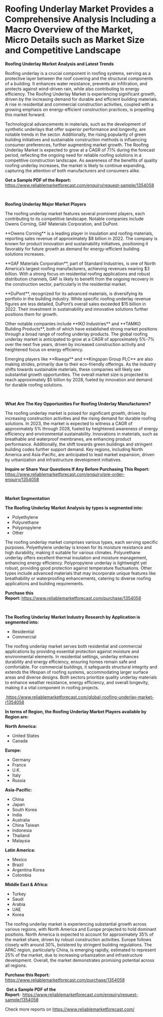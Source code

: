 <p><h1>Roofing Underlay Market Provides a Comprehensive Analysis Including a Macro Overview of the Market, Micro Details such as Market Size and Competitive Landscape</h1></p><p><strong>Roofing Underlay Market Analysis and Latest Trends</strong></p>
<p><p>Roofing underlay is a crucial component in roofing systems, serving as a protective layer between the roof covering and the structural components of a building. It enhances water resistance, prevents air infiltration, and protects against wind-driven rain, while also contributing to energy efficiency. The Roofing Underlay Market is experiencing significant growth, driven by the increasing demand for durable and efficient building materials. A rise in residential and commercial construction activities, coupled with a growing emphasis on energy-efficient construction practices, is propelling this market forward.</p><p>Technological advancements in materials, such as the development of synthetic underlays that offer superior performance and longevity, are notable trends in the sector. Additionally, the rising popularity of green building initiatives and sustainable construction methods is influencing consumer preferences, further augmenting market growth. The Roofing Underlay Market is expected to grow at a CAGR of 7.1% during the forecast period, reflecting the ongoing need for reliable roofing solutions in a competitive construction landscape. As awareness of the benefits of quality roofing underlay increases, the market is likely to continue expanding, capturing the attention of both manufacturers and consumers alike.</p></p>
<p><strong>Get a Sample PDF of the Report:&nbsp;</strong> <a href="https://www.reliablemarketforecast.com/enquiry/request-sample/1354058?utm_campaign=2999&utm_medium=2&utm_source=Github&utm_content=ia&utm_term=05032025&utm_id=roofing-underlay">https://www.reliablemarketforecast.com/enquiry/request-sample/1354058</a></p>
<p>&nbsp;</p>
<p><strong>Roofing Underlay Major Market Players</strong></p>
<p><p>The roofing underlay market features several prominent players, each contributing to its competitive landscape. Notable companies include Owens Corning, GAF Materials Corporation, and DuPont.</p><p>**Owens Corning** is a leading player in insulation and roofing materials, reporting sales revenue of approximately $8 billion in 2022. The company is known for product innovation and sustainability initiatives, positioning it favorably for future growth as demand for energy-efficient building solutions increases.</p><p>**GAF Materials Corporation**, part of Standard Industries, is one of North America’s largest roofing manufacturers, achieving revenues nearing $3 billion. With a strong focus on residential roofing applications and robust distribution channels, GAF is likely to benefit from the ongoing recovery in the construction sector, particularly in the residential market.</p><p>**DuPont**, recognized for its advanced materials, is diversifying its portfolio in the building industry. While specific roofing underlay revenue figures are less detailed, DuPont’s overall sales exceeded $15 billion in 2022. Their investment in sustainability and innovative solutions further positions them for growth.</p><p>Other notable companies include **IKO Industries** and **TAMKO Building Products**, both of which have established strong market positions through a broad range of roofing underlay products. The global roofing underlay market is anticipated to grow at a CAGR of approximately 5%-7% over the next five years, driven by increased construction activity and heightened focus on energy efficiency.</p><p>Emerging players like **Riwega** and **Kingspan Group PLC** are also making strides, primarily due to their eco-friendly offerings. As the industry shifts towards sustainable materials, these companies will likely see substantial growth opportunities. The overall market size is projected to reach approximately $5 billion by 2028, fueled by innovation and demand for durable roofing solutions.</p></p>
<p>&nbsp;</p>
<p><strong>What Are The Key Opportunities For Roofing Underlay Manufacturers?</strong></p>
<p><p>The roofing underlay market is poised for significant growth, driven by increasing construction activities and the rising demand for durable roofing solutions. In 2023, the market is expected to witness a CAGR of approximately 5% through 2028, fueled by heightened awareness of energy efficiency and environmental sustainability. Innovations in materials, such as breathable and waterproof membranes, are enhancing product performance. Additionally, the shift towards green buildings and stringent building codes further support demand. Key regions, including North America and Asia-Pacific, are anticipated to lead market expansion, driven by urbanization and infrastructure development initiatives.</p></p>
<p><strong>Inquire or Share Your Questions If Any Before Purchasing This Report:</strong> <a href="https://www.reliablemarketforecast.com/enquiry/pre-order-enquiry/1354058?utm_campaign=2999&utm_medium=2&utm_source=Github&utm_content=ia&utm_term=05032025&utm_id=roofing-underlay">https://www.reliablemarketforecast.com/enquiry/pre-order-enquiry/1354058</a></p>
<p>&nbsp;</p>
<p><strong>Market Segmentation</strong></p>
<p><strong>The Roofing Underlay Market Analysis by types is segmented into:</strong></p>
<p><ul><li>Polyethylene</li><li>Polyurethane</li><li>Polypropylene</li><li>Other</li></ul></p>
<p><p>The roofing underlay market comprises various types, each serving specific purposes. Polyethylene underlay is known for its moisture resistance and high durability, making it suitable for various climates. Polyurethane underlay offers excellent thermal insulation and moisture management, enhancing energy efficiency. Polypropylene underlay is lightweight yet robust, providing good protection against temperature fluctuations. Other types include advanced materials that may incorporate unique features like breathability or waterproofing enhancements, catering to diverse roofing applications and building requirements.</p></p>
<p><strong>Purchase this Report:&nbsp;</strong><a href="https://www.reliablemarketforecast.com/purchase/1354058?utm_campaign=2999&utm_medium=2&utm_source=Github&utm_content=ia&utm_term=05032025&utm_id=roofing-underlay">https://www.reliablemarketforecast.com/purchase/1354058</a></p>
<p>&nbsp;</p>
<p><strong>The Roofing Underlay Market Industry Research by Application is segmented into:</strong></p>
<p><ul><li>Residential</li><li>Commercial</li></ul></p>
<p><p>The roofing underlay market serves both residential and commercial applications by providing essential protection against moisture and environmental elements. In residential settings, underlay enhances durability and energy efficiency, ensuring homes remain safe and comfortable. For commercial buildings, it safeguards structural integrity and extends the lifespan of roofing systems, accommodating larger surface areas and diverse designs. Both sectors prioritize quality underlay materials to enhance weather resistance, energy efficiency, and overall longevity, making it a vital component in roofing projects.</p></p>
<p><a href="https://www.reliablemarketforecast.com/global-roofing-underlay-market-r1354058?utm_campaign=2999&utm_medium=2&utm_source=Github&utm_content=ia&utm_term=05032025&utm_id=roofing-underlay">&nbsp;https://www.reliablemarketforecast.com/global-roofing-underlay-market-r1354058</a></p>
<p><strong>In terms of Region, the Roofing Underlay Market Players available by Region are:</strong></p>
<p>
    <p> <strong> North America: </strong>
        <ul>
            <li>United States</li>
            <li>Canada</li>
        </ul>
        </p> 
    <p> <strong> Europe: </strong>
        <ul>
            <li>Germany</li>
            <li>France</li>
            <li>U.K.</li>
            <li>Italy</li>
            <li>Russia</li>
        </ul>
        </p> 
    <p> <strong> Asia-Pacific: </strong>
        <ul>
            <li>China</li>
            <li>Japan</li>
            <li>South Korea</li>
            <li>India</li>
            <li>Australia</li>
            <li>China Taiwan</li>
            <li>Indonesia</li>
            <li>Thailand</li>
            <li>Malaysia</li>
        </ul>
        </p> 
    <p> <strong> Latin America: </strong>
        <ul>
            <li>Mexico</li>
            <li>Brazil</li>
            <li>Argentina Korea</li>
            <li>Colombia</li>
        </ul>
        </p> 
    <p> <strong> Middle East & Africa: </strong>
        <ul>
            <li>Turkey</li>
            <li>Saudi</li>
            <li>Arabia</li>
            <li>UAE</li>
            <li>Korea</li>
        </ul>
    </p>
    </p>
<p><p>The roofing underlay market is experiencing substantial growth across various regions, with North America and Europe projected to hold dominant positions. North America is expected to account for approximately 35% of the market share, driven by robust construction activities. Europe follows closely with around 30%, bolstered by stringent building regulations. The APAC region, particularly China, is emerging rapidly, estimated to represent 25% of the market, due to increasing urbanization and infrastructure development. Overall, the market demonstrates promising potential across all regions.</p></p>
<p><strong>Purchase this Report: </strong><a href="https://www.reliablemarketforecast.com/purchase/1354058?utm_campaign=2999&utm_medium=2&utm_source=Github&utm_content=ia&utm_term=05032025&utm_id=roofing-underlay">https://www.reliablemarketforecast.com/purchase/1354058</a></p>
<p>&nbsp;<strong>Get a Sample PDF of the Report:&nbsp;&nbsp;</strong><a href="https://www.reliablemarketforecast.com/enquiry/request-sample/1354058?utm_campaign=2999&utm_medium=2&utm_source=Github&utm_content=ia&utm_term=05032025&utm_id=roofing-underlay">https://www.reliablemarketforecast.com/enquiry/request-sample/1354058</a></p>
<p><strong></strong></p>
<p>Check more reports on <a href="https://www.reliablemarketforecast.com/?utm_campaign=2999&utm_medium=2&utm_source=Github&utm_content=ia&utm_term=05032025&utm_id=roofing-underlay">https://www.reliablemarketforecast.com/</a></p>